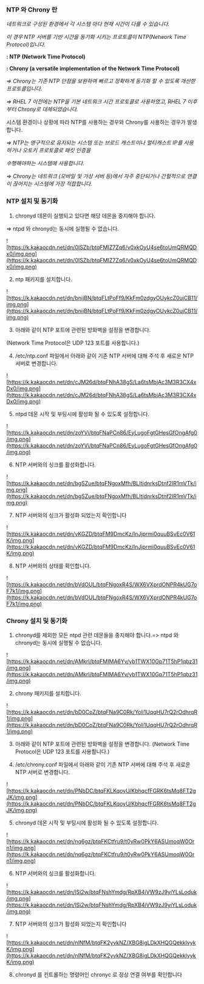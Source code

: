 ### **NTP 와 Chrony 란**

*네트워크로 구성된 환경에서 각 시스템 마다 현재 시간이 다를 수 있습니다.*

*이 경우 NTP 서버를 기반 시간을 동기화 시키는 프로토콜이 NTP(Network Time Protocol)입니다.*

**: NTP (Network Time Protocol)**

**: Chrony (a versatile implementation of the Network Time Protocol)**

*=> Chrony는 기존 NTP 단점을 보완하여 빠르고 정확하게 동기화 할 수 있도록 개선한 프로토콜입니다.*

*=> RHEL 7 이전에는 NTP을 기본 네트워크 시간 프로토콜로 사용하였고, RHEL 7 이후부터 Chrony로 대체되었습니다.*

시스템 환경이나 상황에 따라 NTP를 사용하는 경우와 Chrony를 사용하는 경우가 발생합니다.

*=> NTP는 영구적으로 유지되는 시스템 또는 브로드 캐스트이나 멀티캐스트 IP를 사용하거나 오토키 프로토콜로 패킷 인증을*

*수행해야하는 시스템에 사용합니다.*

*=> Chrony는 네트워크 (모바일 및 가상 서버 등)에서 자주 중단되거나 간헐적으로 연결이 끊어지는 시스템에 가장 적합합니다.*

### **NTP 설치 및 동기화**

1. chronyd 데몬이 실행되고 있다면 해당 데몬을 중지해야 합니다.

=> ntpd 와 chronyd는 동시에 실행될 수 없습니다.

![https://k.kakaocdn.net/dn/0ISZb/btqFMIZ7Zq6/v0xkOyU4se6toUmQRMQDx0/img.png](https://k.kakaocdn.net/dn/0ISZb/btqFMIZ7Zq6/v0xkOyU4se6toUmQRMQDx0/img.png)

2. ntp 패키지를 설치합니다.

![https://k.kakaocdn.net/dn/bnijBN/btqFLtPoFf9/KkFm0zdgyOUykcZ0ujCB11/img.png](https://k.kakaocdn.net/dn/bnijBN/btqFLtPoFf9/KkFm0zdgyOUykcZ0ujCB11/img.png)

3. 아래와 같이 NTP 포트에 관련된 방화벽을 설정을 변경합니다. 

(Network Time Protocol은 UDP 123 포트를 사용합니다.)

4. /etc/ntp.conf 파일에서 아래와 같이 기존 NTP 서버에 대해 주석 후 새로운 NTP 서버로 변경합니다.

![https://k.kakaocdn.net/dn/cJM26d/btqFNhA38gS/La6tsMbjAc3M3R3CX4xDx0/img.png](https://k.kakaocdn.net/dn/cJM26d/btqFNhA38gS/La6tsMbjAc3M3R3CX4xDx0/img.png)

5. ntpd 데몬 시작 및 부팅시에 활성화 될 수 있도록 설정합니다.

![https://k.kakaocdn.net/dn/zoYVi/btqFNaPCn86/EyLugoFgtGHesGfOngAfg0/img.png](https://k.kakaocdn.net/dn/zoYVi/btqFNaPCn86/EyLugoFgtGHesGfOngAfg0/img.png)

6. NTP 서버와의 싱크를 활성화합니다.

![https://k.kakaocdn.net/dn/bgSZue/btqFNgoxMfh/BLItidnrksDtnf2IR1mVTk/img.png](https://k.kakaocdn.net/dn/bgSZue/btqFNgoxMfh/BLItidnrksDtnf2IR1mVTk/img.png)

7. NTP 서버와의 싱크가 활성화 되었는지 확인합니다

![https://k.kakaocdn.net/dn/vKGZD/btqFM9DmcKz/InJjprmi0quuBSvEc0V61K/img.png](https://k.kakaocdn.net/dn/vKGZD/btqFM9DmcKz/InJjprmi0quuBSvEc0V61K/img.png)

8. NTP 서버와의 상태를 확인합니다.

![https://k.kakaocdn.net/dn/bVdOUL/btqFNgoxR4S/WX6VXprdONPR4kUG7oF7k1/img.png](https://k.kakaocdn.net/dn/bVdOUL/btqFNgoxR4S/WX6VXprdONPR4kUG7oF7k1/img.png)

### **Chrony 설치 및 동기화**

1. chronyd를 제외한 모든 ntpd 관련 데몬들을 중지해야 합니다.=> ntpd 와 chronyd는 동시에 실행될 수 없습니다.

![https://k.kakaocdn.net/dn/AMkrl/btqFMIMA6Yv/yb1TWX10Gp71T5hP1qbz31/img.png](https://k.kakaocdn.net/dn/AMkrl/btqFMIMA6Yv/yb1TWX10Gp71T5hP1qbz31/img.png)

2. chrony 패키지를 설치합니다.

![https://k.kakaocdn.net/dn/bD0CoZ/btqFNa9C0Rk/Yoli1UqqHU7rQ2rOdhrqR1/img.png](https://k.kakaocdn.net/dn/bD0CoZ/btqFNa9C0Rk/Yoli1UqqHU7rQ2rOdhrqR1/img.png)

3. 아래와 같이 NTP 포트에 관련된 방화벽을 설정을 변경합니다. (Network Time Protocol은 UDP 123 포트를 사용합니다.)

4. /etc/chrony.conf 파일에서 아래와 같이 기존 NTP 서버에 대해 주석 후 새로운 NTP 서버로 변경합니다.

![https://k.kakaocdn.net/dn/PNbDC/btqFKLKqoyU/KbhqcfFGRK6tsMq8FT2gJK/img.png](https://k.kakaocdn.net/dn/PNbDC/btqFKLKqoyU/KbhqcfFGRK6tsMq8FT2gJK/img.png)

5. chronyd 데몬 시작 및 부팅시에 활성화 될 수 있도록 설정합니다.

![https://k.kakaocdn.net/dn/nq6gz/btqFKCtfru9/t0yRw0PkY6ASUmoqW0Orn1/img.png](https://k.kakaocdn.net/dn/nq6gz/btqFKCtfru9/t0yRw0PkY6ASUmoqW0Orn1/img.png)

6. NTP 서버와의 싱크를 활성화합니다.

![https://k.kakaocdn.net/dn/lSi2w/btqFNshYmdg/RpXB4iVW9zJ9yiYLsLoduk/img.png](https://k.kakaocdn.net/dn/lSi2w/btqFNshYmdg/RpXB4iVW9zJ9yiYLsLoduk/img.png)

7. NTP 서버와의 싱크가 활성화 되었는지 확인합니다

![https://k.kakaocdn.net/dn/nlNfM/btqFK2yvkNZ/XBG8igLDkXHQGQekklvykK/img.png](https://k.kakaocdn.net/dn/nlNfM/btqFK2yvkNZ/XBG8igLDkXHQGQekklvykK/img.png)

8. chronyd 를 컨트롤하는 명령어인 chronyc 로 정상 연결 여부를 확인합니다
